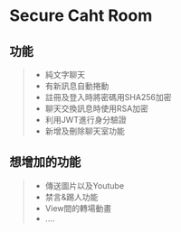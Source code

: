 # Secure Caht Room
## 功能
>*  純文字聊天
>*  有新訊息自動捲動
>*  註冊及登入時將密碼用SHA256加密
>*  聊天交換訊息時使用RSA加密
>*  利用JWT進行身分驗證
>*  新增及刪除聊天室功能

## 想增加的功能
>*  傳送圖片以及Youtube
>*  禁言&踢人功能
>*  View間的轉場動畫
>*  ....